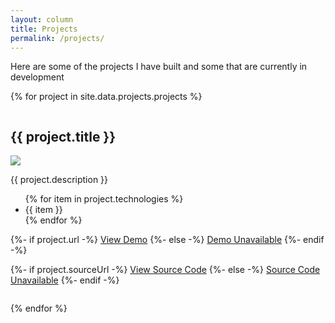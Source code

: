 ```yaml
---
layout: column
title: Projects
permalink: /projects/
---
```


Here are some of the projects I have built and some that are currently in development

<div class="grid">

{% for project in site.data.projects.projects %}

<div class="project card column">
<div class="container">
<h2>{{ project.title }}</h2>
<img src="/{{ project.thumb }}">
<p>{{ project.description }}</p>
<ul>
{% for item in project.technologies %}
<li>{{ item }}</li>
{% endfor %}
</ul>
</div>
<div class="buttons">
{%- if project.url -%}
    <a href="{project.url}" class="border"><span>View Demo</span></a>
{%- else -%}
    <a href="javascript:void(0)" class="border unavailable"><span>Demo Unavailable</span></a>
{%- endif -%}

{%- if project.sourceUrl -%}
    <a href="{project.sourceUrl}" class="border"><span>View Source Code</span></a>
{%- else -%}
    <a href="javascript:void(0)" class="border unavailable"><span>Source Code Unavailable</span></a>
{%- endif -%}
</div>
</div>

{% endfor %}
</div>